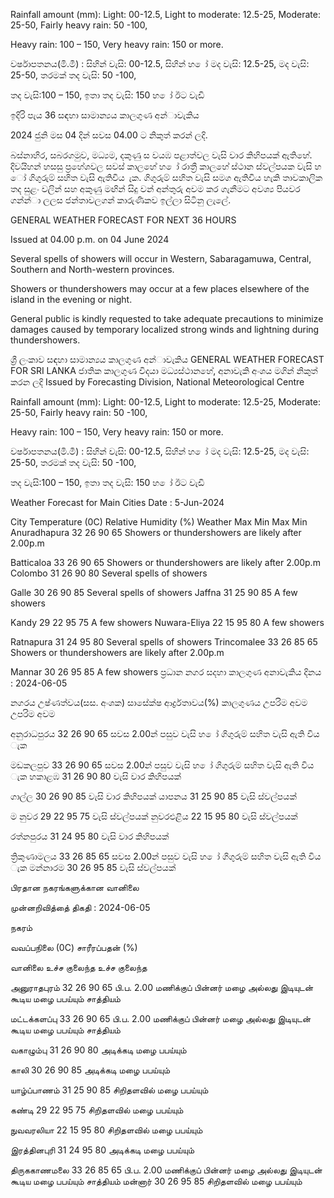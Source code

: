 Rainfall amount (mm): Light: 00-12.5, Light to moderate: 12.5-25, Moderate: 25-50, Fairly heavy rain: 50 -100,

Heavy rain: 100 – 150, Very heavy rain: 150 or more.

වර්ෂාපතනය(මි.මී) : සිහින් වැසි: 00-12.5, සිහින් හ ෝ මද වැසි: 12.5-25, මද වැසි: 25-50, තරමක් තද වැසි: 50 -100,

තද වැසි:100 – 150, ඉතා තද වැසි: 150 හ ෝ ඊට වැඩි

ඉදිරි පැය 36 සඳහා සාමාන්‍යය කාලගුණ අන්‍ාවැකිය

2024 ජුනි මස 04 දින්‍ සවස 04.00 ට නිකුත් කරන්‍ ලදි.

බස්නාහිර, සබරගමුව, මධ්‍යම, දකුණු ස වයඹ පළාත්වල වැසි වාර කිහිපයක් ඇතිහේ. දිවයිහන් හසසු ප්‍රහේශවල සවස් කාලහේ හ ෝ රාත්‍රී කාලහේ ස්ථාන ස්වල්පයක වැසි හ ෝ ගිගුරුම් සහිත වැසි ඇතිවිය ැක. ගිගුරුම් සහිත වැසි සමග ඇතිවිය හැකි තාවකාලික තද සුළං වලින් සහ අකුණු මඟින් සිදු වන්‍ අන්‍තුරු අවම කර ගැනීමට අවශ්‍ය පියවර ගන්න්‍ා ලලස ජන්‍තාවලගන් කාරුණිකව ඉල්ලා සිටිනු ලැලේ.

GENERAL WEATHER FORECAST FOR NEXT 36 HOURS

Issued at 04.00 p.m. on 04 June 2024

Several spells of showers will occur in Western, Sabaragamuwa, Central, Southern and North-western provinces.

Showers or thundershowers may occur at a few places elsewhere of the island in the evening or night.

General public is kindly requested to take adequate precautions to minimize damages caused by temporary localized strong winds and lightning during thundershowers.

ශ්‍රී ලංකාව සඳහා සාමාන්‍යය කාලගුණ අන්‍ාවැකිය GENERAL WEATHER FORECAST FOR SRI LANKA ජාතික කාලගුණ විදයා මධ්‍යස්ථානහේ, අනාවැකි අංශය මගින් නිකුත් කරන ලදි Issued by Forecasting Division, National Meteorological Centre

Rainfall amount (mm): Light: 00-12.5, Light to moderate: 12.5-25, Moderate: 25-50, Fairly heavy rain: 50 -100,

Heavy rain: 100 – 150, Very heavy rain: 150 or more.

වර්ෂාපතනය(මි.මී) : සිහින් වැසි: 00-12.5, සිහින් හ ෝ මද වැසි: 12.5-25, මද වැසි: 25-50, තරමක් තද වැසි: 50 -100,

තද වැසි:100 – 150, ඉතා තද වැසි: 150 හ ෝ ඊට වැඩි

Weather Forecast for Main Cities Date : 5-Jun-2024

City Temperature (0C) Relative Humidity (%) Weather Max Min Max Min Anuradhapura 32 26 90 65 Showers or thundershowers are likely after 2.00p.m

Batticaloa 33 26 90 65 Showers or thundershowers are likely after 2.00p.m Colombo 31 26 90 80 Several spells of showers

Galle 30 26 90 85 Several spells of showers Jaffna 31 25 90 85 A few showers

Kandy 29 22 95 75 A few showers Nuwara-Eliya 22 15 95 80 A few showers

Ratnapura 31 24 95 80 Several spells of showers Trincomalee 33 26 85 65 Showers or thundershowers are likely after 2.00p.m

Mannar 30 26 95 85 A few showers ප්‍රධාන නගර සදහා කාලගුණ අනාවැකිය දිනය : 2024-06-05

නගරය උෂ්ණත්වය(සස. අංශක) සාසේක්ෂ ආර්ද්‍රතාවය(%) කාලගුණය උපරිම අවම උපරිම අවම

අනුරාධපුරය 32 26 90 65 සවස 2.00න් පසුව වැසි හ ෝ ගිගුරුම් සහිත වැසි ඇති විය ැක

මඩකලපුව 33 26 90 65 සවස 2.00න් පසුව වැසි හ ෝ ගිගුරුම් සහිත වැසි ඇති විය ැක හකාළඹ 31 26 90 80 වැසි වාර කිහිපයක්

ගාල්ල 30 26 90 85 වැසි වාර කිහිපයක් යාපනය 31 25 90 85 වැසි ස්වල්පයක්

ම නුවර 29 22 95 75 වැසි ස්වල්පයක් නුවරඑළිය 22 15 95 80 වැසි ස්වල්පයක්

රත්නපුරය 31 24 95 80 වැසි වාර කිහිපයක්

ත්‍රිකුණාමලය 33 26 85 65 සවස 2.00න් පසුව වැසි හ ෝ ගිගුරුම් සහිත වැසි ඇති විය ැක මන්නාරම 30 26 95 85 වැසි ස්වල්පයක්

பிரதான நகரங்களுக்கான வானிலை

முன்னறிவித்தை் திகதி : 2024-06-05

நகரம்

வவப்பநிலை (0C) சாரீரப்பதன் (%)

வானிலை உச்ச குலைந்த உச்ச குலைந்த

அனுராதபுரம் 32 26 90 65 பி.ப. 2.00 மணிக்குப் பின்னர் மழை அல்லது இடியுடன் கூடிய மழை பபய்யும் சாத்தியம்

மட்டக்களப்பு 33 26 90 65 பி.ப. 2.00 மணிக்குப் பின்னர் மழை அல்லது இடியுடன் கூடிய மழை பபய்யும் சாத்தியம்

வகாழும்பு 31 26 90 80 அடிக்கடி மழை பபய்யும்

காலி 30 26 90 85 அடிக்கடி மழை பபய்யும்

யாழ்ப்பாணம் 31 25 90 85 சிறிதளவில் மழை பபய்யும்

கண்டி 29 22 95 75 சிறிதளவில் மழை பபய்யும்

நுவவரலியா 22 15 95 80 சிறிதளவில் மழை பபய்யும்

இரத்தினபுரி 31 24 95 80 அடிக்கடி மழை பபய்யும்

திருககாணமலை 33 26 85 65 பி.ப. 2.00 மணிக்குப் பின்னர் மழை அல்லது இடியுடன் கூடிய மழை பபய்யும் சாத்தியம் மன்னார் 30 26 95 85 சிறிதளவில் மழை பபய்யும்